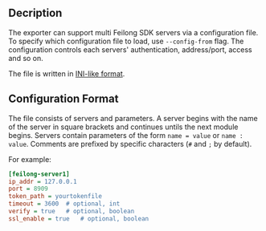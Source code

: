 ## Decription
The exporter can support multi Feilong SDK servers via a configuration file. To specify which configuration file to load, use `--config-from` flag. The configuration controls each servers' authentication, address/port, access and so on.

The file is written in [INI-like format](https://docs.python.org/3/library/configparser.html#supported-ini-file-structure).

## Configuration Format
The file consists of servers and parameters. A server begins with the name of the server in square brackets and continues untils the next module begins. Servers contain parameters of the form `name = value` or `name : value`. Comments are prefixed by specific characters (`#` and `;` by default).

For example:
```ini
[feilong-server1]
ip_addr = 127.0.0.1
port = 8909
token_path = yourtokenfile
timeout = 3600  # optional, int
verify = true   # optional, boolean
ssl_enable = true   # optional, boolean
```

